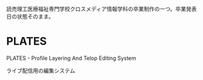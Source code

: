 読売理工医療福祉専門学校クロスメディア情報学科の卒業制作の一つ。卒業発表日の状態そのまま。

# PLATES
PLATES - Profile Layering And Telop Editing System

ライブ配信用の編集システム
